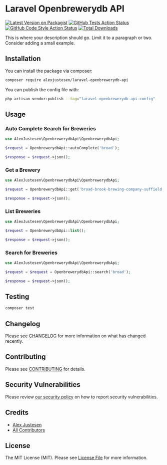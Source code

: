# Laravel Openbrewerydb API

[![Latest Version on Packagist](https://img.shields.io/packagist/v/alexjustesen/laravel-openbrewerydb-api.svg?style=flat-square)](https://packagist.org/packages/alexjustesen/laravel-openbrewerydb-api)
[![GitHub Tests Action Status](https://img.shields.io/github/workflow/status/alexjustesen/laravel-openbrewerydb-api/run-tests?label=tests)](https://github.com/alexjustesen/laravel-openbrewerydb-api/actions?query=workflow%3Arun-tests+branch%3Amain)
[![GitHub Code Style Action Status](https://img.shields.io/github/workflow/status/alexjustesen/laravel-openbrewerydb-api/Check%20&%20fix%20styling?label=code%20style)](https://github.com/alexjustesen/laravel-openbrewerydb-api/actions?query=workflow%3A"Check+%26+fix+styling"+branch%3Amain)
[![Total Downloads](https://img.shields.io/packagist/dt/alexjustesen/laravel-openbrewerydb-api.svg?style=flat-square)](https://packagist.org/packages/alexjustesen/laravel-openbrewerydb-api)

This is where your description should go. Limit it to a paragraph or two. Consider adding a small example.

## Installation

You can install the package via composer:

```bash
composer require alexjustesen/laravel-openbrewerydb-api
```

You can publish the config file with:

```bash
php artisan vendor:publish --tag="laravel-openbrewerydb-api-config"
```

## Usage

### Auto Complete Search for Breweries

```php
use AlexJustesen\OpenbrewerydbApi\OpenbrewerydbApi;

$request = OpenbrewerydbApi::autoComplete('broad');

$response = $request->json();
```


### Get a Brewery

```php
use AlexJustesen\OpenbrewerydbApi\OpenbrewerydbApi;

$request = OpenbrewerydbApi::get('broad-brook-brewing-company-suffield');

$response = $request->json();
```

### List Breweries

```php
use AlexJustesen\OpenbrewerydbApi\OpenbrewerydbApi;

$request = OpenbrewerydbApi::list();

$response = $request->json();
```

### Search for Breweries

```php
use AlexJustesen\OpenbrewerydbApi\OpenbrewerydbApi;

$request = $request = OpenbrewerydbApi::search('broad');

$response = $request->json();
```

## Testing

```bash
composer test
```

## Changelog

Please see [CHANGELOG](CHANGELOG.md) for more information on what has changed recently.

## Contributing

Please see [CONTRIBUTING](.github/CONTRIBUTING.md) for details.

## Security Vulnerabilities

Please review [our security policy](../../security/policy) on how to report security vulnerabilities.

## Credits

- [Alex Justesen](https://github.com/alexjustesen)
- [All Contributors](../../contributors)

## License

The MIT License (MIT). Please see [License File](LICENSE.md) for more information.
